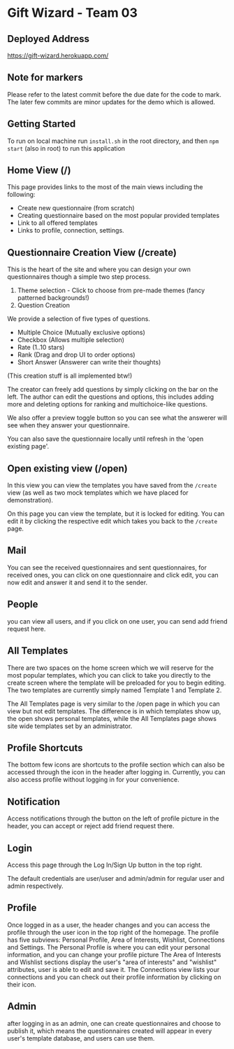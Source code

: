 # Gift Wizard - Team 03

## Deployed Address
https://gift-wizard.herokuapp.com/

## Note for markers
Please refer to the latest commit before the due date for the code to mark. The later few commits are minor updates for the demo which is allowed.

## Getting Started
To run on local machine
run `install.sh` in the root directory, and then `npm start` (also in root) to run this application

## Home View (/)

This page provides links to the most of the main views including the following:
- Create new questionnaire (from scratch)
- Creating questionnaire based on the most popular provided templates
- Link to all offered templates
- Links to profile, connection, settings.

## Questionnaire Creation View (/create)

This is the heart of the site and where you can design your own questionnaires
though a simple two step process.

1. Theme selection - Click to choose from pre-made themes (fancy patterned backgrounds!)
2. Question Creation
 
We provide a selection of five types of questions.
- Multiple Choice (Mutually exclusive options)
- Checkbox (Allows multiple selection)
- Rate (1..10 stars)
- Rank (Drag and drop UI to order options)
- Short Answer (Answerer can write their thoughts)

(This creation stuff is all implemented btw!)

The creator can freely add questions by simply clicking on the bar on the left.
The author can edit the questions and options, 
this includes adding more and deleting options for 
ranking and multichoice-like questions.

We also offer a preview toggle button so you can see what the answerer will see when
they answer your questionnaire.

You can also save the questionnaire locally until refresh in the 'open existing page'.

## Open existing view (/open)

In this view you can view the templates you have saved from the `/create` view 
(as well as two mock templates which we have placed for demonstration).

On this page you can view the template, but it is locked for editing. 
You can edit it by clicking the respective edit which takes you back to the `/create` page.

## Mail
You can see the received questionnaires and sent questionnaires, for received ones, you can click on one questionnaire and click edit, you can now edit and answer it and send it to the sender.

## People
you can view all users, and if you click on one user, you can send add friend request here.

## All Templates 

There are two spaces on the home screen which we will reserve for the most popular 
templates, which you can click to take you directly to the create screen where the
template will be preloaded for you to begin editing.
The two templates are currently simply named Template 1 and Template 2.  

The All Templates page is very similar to the /open page in which you can view but not 
edit templates. The difference is in which templates show up, the open shows personal templates,
while the All Templates page shows site wide templates set by an administrator.


## Profile Shortcuts
The bottom few icons are shortcuts to the profile section which can also be accessed through 
the icon in the header after logging in.
Currently, you can also access profile without logging in for your convenience.

## Notification
Access notifications through the button on the left of profile picture in the header, you can accept or reject add friend request there.

## Login
Access this page through the Log In/Sign Up button in the top right.

The default credentials are user/user and admin/admin for regular user and admin respectively.

## Profile
Once logged in as a user, the header changes and you can access the profile through the user icon in the top right of the homepage.
The profile has five subviews: Personal Profile, Area of Interests, Wishlist, Connections and Settings.
The Personal Profile is where you can edit your personal information, and you can change your profile picture
The Area of Interests and Wishlist sections display the user's "area of interests" and "wishlist" attributes, user is able to edit and save it.
The Connections view lists your connections and you can check out their profile information by clicking on their icon.

## Admin 
after logging in as an admin, one can create questionnaires and choose to publish it, which means the questionnaires created will appear in every user's template database, and users can use them.



  


 


 

